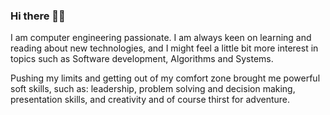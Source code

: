 ### Hi there 👋🏻

I am computer engineering passionate. I am always keen on learning and reading about new technologies, and I might feel a little bit more interest in topics such as Software development, Algorithms and Systems. 

Pushing my limits and getting out of my comfort zone brought me powerful soft skills, such as: leadership, problem solving and decision making, presentation skills, and creativity and of course thirst for adventure.


<!--
**waelkarman/waelkarman** is a ✨ _special_ ✨ repository because its `README.md` (this file) appears on your GitHub profile.

Here are some ideas to get you started:

- 🔭 I’m currently working on ...
- 🌱 I’m currently learning ...
- 👯 I’m looking to collaborate on ...
- 🤔 I’m looking for help with ...
- 💬 Ask me about ...
- 📫 How to reach me: ...
- 😄 Pronouns: ...
- ⚡ Fun fact: ...
-->
